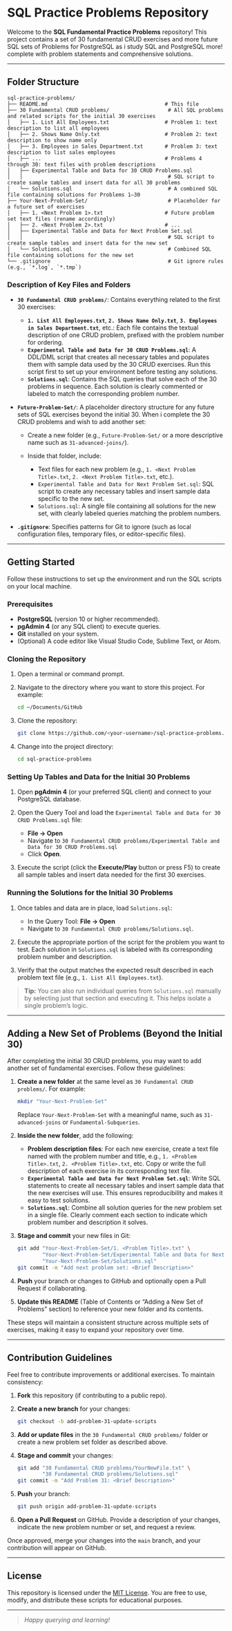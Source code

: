 # SQL Practice Problems Repository

Welcome to the **SQL Fundamental Practice Problems** repository! This project contains a set of 30 fundamental CRUD exercises and more future SQL sets of Problems for PostgreSQL as i study SQL and PostgreSQL more! complete with problem statements and comprehensive solutions.

---

## Folder Structure

```
sql-practice-problems/
├── README.md                                      # This file
├── 30 Fundamental CRUD problems/                   # All SQL problems and related scripts for the initial 30 exercises
│   ├── 1. List All Employees.txt                  # Problem 1: text description to list all employees
│   ├── 2. Shows Name Only.txt                     # Problem 2: text description to show name only
│   ├── 3. Employees in Sales Department.txt       # Problem 3: text description to list sales employees
│   ├── ...                                        # Problems 4 through 30: text files with problem descriptions
│   ├── Experimental Table and Data for 30 CRUD Problems.sql
│   │                                               # SQL script to create sample tables and insert data for all 30 problems
│   └── Solutions.sql                               # A combined SQL file containing solutions for Problems 1–30
├── Your-Next-Problem-Set/                          # Placeholder for a future set of exercises
│   ├── 1. <Next Problem 1>.txt                    # Future problem set text files (rename accordingly)
│   ├── 2. <Next Problem 2>.txt                    # ...
│   ├── Experimental Table and Data for Next Problem Set.sql
│   │                                               # SQL script to create sample tables and insert data for the new set
│   └── Solutions.sql                               # Combined SQL file containing solutions for the new set
└── .gitignore                                      # Git ignore rules (e.g., `*.log`, `*.tmp`)
```

### Description of Key Files and Folders

* **`30 Fundamental CRUD problems/`**: Contains everything related to the first 30 exercises:

  * **`1. List All Employees.txt`**, **`2. Shows Name Only.txt`**, **`3. Employees in Sales Department.txt`**, etc.: Each file contains the textual description of one CRUD problem, prefixed with the problem number for ordering.
  * **`Experimental Table and Data for 30 CRUD Problems.sql`**: A DDL/DML script that creates all necessary tables and populates them with sample data used by the 30 CRUD exercises. Run this script first to set up your environment before testing any solutions.
  * **`Solutions.sql`**: Contains the SQL queries that solve each of the 30 problems in sequence. Each solution is clearly commented or labeled to match the corresponding problem number.

* **`Future-Problem-Set/`**: A placeholder directory structure for any future sets of SQL exercises beyond the initial 30. When i complete the 30 CRUD problems and wish to add another set:

  * Create a new folder (e.g., `Future-Problem-Set/` or a more descriptive name such as `31-advanced-joins/`).
  * Inside that folder, include:

    * Text files for each new problem (e.g., `1. <Next Problem Title>.txt`, `2. <Next Problem Title>.txt`, etc.).
    * `Experimental Table and Data for Next Problem Set.sql`: SQL script to create any necessary tables and insert sample data specific to the new set.
    * `Solutions.sql`: A single file containing all solutions for the new set, with clearly labeled queries matching the problem numbers.

* **`.gitignore`**: Specifies patterns for Git to ignore (such as local configuration files, temporary files, or editor-specific files).

---

## Getting Started

Follow these instructions to set up the environment and run the SQL scripts on your local machine.

### Prerequisites

* **PostgreSQL** (version 10 or higher recommended).
* **pgAdmin 4** (or any SQL client) to execute queries.
* **Git** installed on your system.
* (Optional) A code editor like Visual Studio Code, Sublime Text, or Atom.

### Cloning the Repository

1. Open a terminal or command prompt.
2. Navigate to the directory where you want to store this project. For example:

   ```bash
   cd ~/Documents/GitHub
   ```
3. Clone the repository:

   ```bash
   git clone https://github.com/<your-username>/sql-practice-problems.git
   ```
4. Change into the project directory:

   ```bash
   cd sql-practice-problems
   ```

### Setting Up Tables and Data for the Initial 30 Problems

1. Open **pgAdmin 4** (or your preferred SQL client) and connect to your PostgreSQL database.
2. Open the Query Tool and load the `Experimental Table and Data for 30 CRUD Problems.sql` file:

   * **File → Open**
   * Navigate to `30 Fundamental CRUD problems/Experimental Table and Data for 30 CRUD Problems.sql`
   * Click **Open**.
3. Execute the script (click the **Execute/Play** button or press F5) to create all sample tables and insert data needed for the first 30 exercises.

### Running the Solutions for the Initial 30 Problems

1. Once tables and data are in place, load `Solutions.sql`:

   * In the Query Tool: **File → Open**
   * Navigate to `30 Fundamental CRUD problems/Solutions.sql`.
2. Execute the appropriate portion of the script for the problem you want to test. Each solution in `Solutions.sql` is labeled with its corresponding problem number and description.
3. Verify that the output matches the expected result described in each problem text file (e.g., `1. List All Employees.txt`).

> **Tip:** You can also run individual queries from `Solutions.sql` manually by selecting just that section and executing it. This helps isolate a single problem’s logic.

---

## Adding a New Set of Problems (Beyond the Initial 30)

After completing the initial 30 CRUD problems, you may want to add another set of fundamental exercises. Follow these guidelines:

1. **Create a new folder** at the same level as `30 Fundamental CRUD problems/`. For example:

   ```bash
   mkdir "Your-Next-Problem-Set"
   ```

   Replace `Your-Next-Problem-Set` with a meaningful name, such as `31-advanced-joins` or `Fundamental-Subqueries`.

2. **Inside the new folder**, add the following:

   * **Problem description files**: For each new exercise, create a text file named with the problem number and title, e.g., `1. <Problem Title>.txt`, `2. <Problem Title>.txt`, etc. Copy or write the full description of each exercise in its corresponding text file.
   * **`Experimental Table and Data for Next Problem Set.sql`**: Write SQL statements to create all necessary tables and insert sample data that the new exercises will use. This ensures reproducibility and makes it easy to test solutions.
   * **`Solutions.sql`**: Combine all solution queries for the new problem set in a single file. Clearly comment each section to indicate which problem number and description it solves.

3. **Stage and commit** your new files in Git:

   ```bash
   git add "Your-Next-Problem-Set/1. <Problem Title>.txt" \
           "Your-Next-Problem-Set/Experimental Table and Data for Next Problem Set.sql" \
           "Your-Next-Problem-Set/Solutions.sql"
   git commit -m "Add next problem set: <Brief Description>"
   ```

4. **Push** your branch or changes to GitHub and optionally open a Pull Request if collaborating.

5. **Update this README** (Table of Contents or “Adding a New Set of Problems” section) to reference your new folder and its contents.

These steps will maintain a consistent structure across multiple sets of exercises, making it easy to expand your repository over time.

---

## Contribution Guidelines

Feel free to contribute improvements or additional exercises. To maintain consistency:

1. **Fork** this repository (if contributing to a public repo).
2. **Create a new branch** for your changes:

   ```bash
   git checkout -b add-problem-31-update-scripts
   ```
3. **Add or update files** in the `30 Fundamental CRUD problems/` folder or create a new problem set folder as described above.
4. **Stage and commit** your changes:

   ```bash
   git add "30 Fundamental CRUD problems/YourNewFile.txt" \
           "30 Fundamental CRUD problems/Solutions.sql"
   git commit -m "Add Problem 31: <Brief Description>"
   ```
5. **Push** your branch:

   ```bash
   git push origin add-problem-31-update-scripts
   ```
6. **Open a Pull Request** on GitHub. Provide a description of your changes, indicate the new problem number or set, and request a review.

Once approved, merge your changes into the `main` branch, and your contribution will appear on GitHub.

---

## License

This repository is licensed under the [MIT License](LICENSE). You are free to use, modify, and distribute these scripts for educational purposes.

---

> *Happy querying and learning!*
